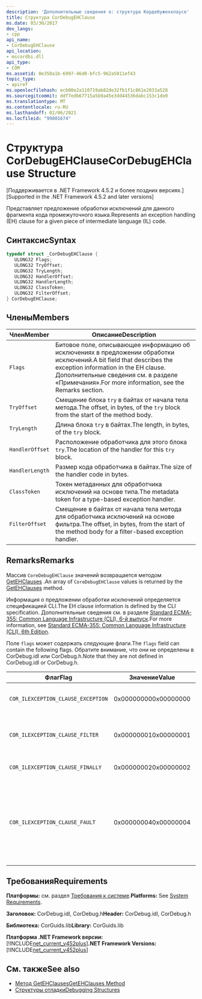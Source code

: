 ```yaml
---
description: 'Дополнительные сведения о: структура Кордебужехклаусе'
title: Структура CorDebugEHClause
ms.date: 03/30/2017
dev_langs:
- cpp
api_name:
- CorDebugEHClause
api_location:
- mscordbi.dll
api_type:
- COM
ms.assetid: 0e350a1b-6997-46d0-bfc5-962a5011ef43
topic_type:
- apiref
ms.openlocfilehash: ecb00e2a110719ab82de32fb1f1c861e2033a528
ms.sourcegitcommit: ddf7edb67715a5b9a45e3dd44536dabc153c1de0
ms.translationtype: MT
ms.contentlocale: ru-RU
ms.lasthandoff: 02/06/2021
ms.locfileid: "99801674"
---
```

# <a name="cordebugehclause-structure"></a><span data-ttu-id="3c26e-103">Структура CorDebugEHClause</span><span class="sxs-lookup"><span data-stu-id="3c26e-103">CorDebugEHClause Structure</span></span>

<span data-ttu-id="3c26e-104">[Поддерживается в .NET Framework 4.5.2 и более поздних версиях.]</span><span class="sxs-lookup"><span data-stu-id="3c26e-104">[Supported in the .NET Framework 4.5.2 and later versions]</span></span>  
  
 <span data-ttu-id="3c26e-105">Представляет предложение обработки исключений для данного фрагмента кода промежуточного языка.</span><span class="sxs-lookup"><span data-stu-id="3c26e-105">Represents an exception handling (EH) clause for a given piece of intermediate language (IL) code.</span></span>  
  
## <a name="syntax"></a><span data-ttu-id="3c26e-106">Синтаксис</span><span class="sxs-lookup"><span data-stu-id="3c26e-106">Syntax</span></span>  
  
```cpp
typedef struct _CorDebugEHClause {  
   ULONG32 Flags;  
   ULONG32 TryOffset;  
   ULONG32 TryLength;  
   ULONG32 HandlerOffset;  
   ULONG32 HandlerLength;  
   ULONG32 ClassToken;  
   ULONG32 FilterOffset;  
} CorDebugEHClause;  
```  
  
## <a name="members"></a><span data-ttu-id="3c26e-107">Члены</span><span class="sxs-lookup"><span data-stu-id="3c26e-107">Members</span></span>  
  
|<span data-ttu-id="3c26e-108">Член</span><span class="sxs-lookup"><span data-stu-id="3c26e-108">Member</span></span>|<span data-ttu-id="3c26e-109">Описание</span><span class="sxs-lookup"><span data-stu-id="3c26e-109">Description</span></span>|  
|------------|-----------------|  
|`Flags`|<span data-ttu-id="3c26e-110">Битовое поле, описывающее информацию об исключениях в предложении обработки исключений.</span><span class="sxs-lookup"><span data-stu-id="3c26e-110">A bit field that describes the exception information in the EH clause.</span></span> <span data-ttu-id="3c26e-111">Дополнительные сведения см. в разделе «Примечания».</span><span class="sxs-lookup"><span data-stu-id="3c26e-111">For more information, see the Remarks section.</span></span>|  
|`TryOffset`|<span data-ttu-id="3c26e-112">Смещение блока `try` в байтах от начала тела метода.</span><span class="sxs-lookup"><span data-stu-id="3c26e-112">The offset, in bytes, of the `try` block from the start of the method body.</span></span>|  
|`TryLength`|<span data-ttu-id="3c26e-113">Длина блока `try` в байтах.</span><span class="sxs-lookup"><span data-stu-id="3c26e-113">The length, in bytes, of the `try` block.</span></span>|  
|`HandlerOffset`|<span data-ttu-id="3c26e-114">Расположение обработчика для этого блока `try`.</span><span class="sxs-lookup"><span data-stu-id="3c26e-114">The location of the handler for this `try` block.</span></span>|  
|`HandlerLength`|<span data-ttu-id="3c26e-115">Размер кода обработчика в байтах.</span><span class="sxs-lookup"><span data-stu-id="3c26e-115">The size of the handler code in bytes.</span></span>|  
|`ClassToken`|<span data-ttu-id="3c26e-116">Токен метаданных для обработчика исключений на основе типа.</span><span class="sxs-lookup"><span data-stu-id="3c26e-116">The metadata token for a type-based exception handler.</span></span>|  
|`FilterOffset`|<span data-ttu-id="3c26e-117">Смещение в байтах от начала тела метода для обработчика исключений на основе фильтра.</span><span class="sxs-lookup"><span data-stu-id="3c26e-117">The offset, in bytes, from the start of the method body for a filter-based exception handler.</span></span>|  
  
## <a name="remarks"></a><span data-ttu-id="3c26e-118">Remarks</span><span class="sxs-lookup"><span data-stu-id="3c26e-118">Remarks</span></span>  

 <span data-ttu-id="3c26e-119">Массив `CoreDebugEHClause` значений возвращается методом [GetEHClauses](icordebugilcode-getehclauses-method.md) .</span><span class="sxs-lookup"><span data-stu-id="3c26e-119">An array of `CoreDebugEHClause` values is returned by the [GetEHClauses](icordebugilcode-getehclauses-method.md) method.</span></span>  
  
 <span data-ttu-id="3c26e-120">Информация о предложении обработки исключений определяется спецификацией CLI.</span><span class="sxs-lookup"><span data-stu-id="3c26e-120">The EH clause information is defined by the CLI specification.</span></span> <span data-ttu-id="3c26e-121">Дополнительные сведения см. в разделе [Standard ECMA-355: Common Language Infrastructure (CLI), 6-й выпуск](https://www.ecma-international.org/publications/standards/Ecma-335.htm).</span><span class="sxs-lookup"><span data-stu-id="3c26e-121">For more information, see [Standard ECMA-355: Common Language Infrastructure (CLI), 6th Edition](https://www.ecma-international.org/publications/standards/Ecma-335.htm).</span></span>  
  
 <span data-ttu-id="3c26e-122">Поле `flags` может содержать следующие флаги.</span><span class="sxs-lookup"><span data-stu-id="3c26e-122">The `flags` field can contain the following flags.</span></span> <span data-ttu-id="3c26e-123">Обратите внимание, что они не определены в CorDebug.idl или CorDebug.h.</span><span class="sxs-lookup"><span data-stu-id="3c26e-123">Note that they are not defined in CorDebug.idl or CorDebug.h.</span></span>  
  
|<span data-ttu-id="3c26e-124">Флаг</span><span class="sxs-lookup"><span data-stu-id="3c26e-124">Flag</span></span>|<span data-ttu-id="3c26e-125">Значение</span><span class="sxs-lookup"><span data-stu-id="3c26e-125">Value</span></span>|<span data-ttu-id="3c26e-126">Описание</span><span class="sxs-lookup"><span data-stu-id="3c26e-126">Description</span></span>|  
|----------|-----------|-----------------|  
|`COR_ILEXCEPTION_CLAUSE_EXCEPTION`|<span data-ttu-id="3c26e-127">0x00000000</span><span class="sxs-lookup"><span data-stu-id="3c26e-127">0x00000000</span></span>|<span data-ttu-id="3c26e-128">Введенное предложение исключений.</span><span class="sxs-lookup"><span data-stu-id="3c26e-128">A typed exception clause.</span></span>|  
|`COR_ILEXCEPTION_CLAUSE_FILTER`|<span data-ttu-id="3c26e-129">0x00000001</span><span class="sxs-lookup"><span data-stu-id="3c26e-129">0x00000001</span></span>|<span data-ttu-id="3c26e-130">Фильтр исключений и предложение обработчика.</span><span class="sxs-lookup"><span data-stu-id="3c26e-130">An exception filter and handler clause.</span></span>|  
|`COR_ILEXCEPTION_CLAUSE_FINALLY`|<span data-ttu-id="3c26e-131">0x00000002</span><span class="sxs-lookup"><span data-stu-id="3c26e-131">0x00000002</span></span>|<span data-ttu-id="3c26e-132">Предложение `finally`.</span><span class="sxs-lookup"><span data-stu-id="3c26e-132">A `finally` clause.</span></span>|  
|`COR_ILEXCEPTION_CLAUSE_FAULT`|<span data-ttu-id="3c26e-133">0x00000004</span><span class="sxs-lookup"><span data-stu-id="3c26e-133">0x00000004</span></span>|<span data-ttu-id="3c26e-134">Неправильное предложение (предложение `finally`, которое вызывается только при возникновении исключения).</span><span class="sxs-lookup"><span data-stu-id="3c26e-134">A fault clause (a `finally` clause that is called only when an exception is thrown).</span></span>|  
  
## <a name="requirements"></a><span data-ttu-id="3c26e-135">Требования</span><span class="sxs-lookup"><span data-stu-id="3c26e-135">Requirements</span></span>  

 <span data-ttu-id="3c26e-136">**Платформы:** см. раздел [Требования к системе](../../get-started/system-requirements.md).</span><span class="sxs-lookup"><span data-stu-id="3c26e-136">**Platforms:** See [System Requirements](../../get-started/system-requirements.md).</span></span>  
  
 <span data-ttu-id="3c26e-137">**Заголовок:** CorDebug.idl, CorDebug.h</span><span class="sxs-lookup"><span data-stu-id="3c26e-137">**Header:** CorDebug.idl, CorDebug.h</span></span>  
  
 <span data-ttu-id="3c26e-138">**Библиотека:** CorGuids.lib</span><span class="sxs-lookup"><span data-stu-id="3c26e-138">**Library:** CorGuids.lib</span></span>  
  
 <span data-ttu-id="3c26e-139">**Платформа .NET Framework версии:**[!INCLUDE[net_current_v452plus](../../../../includes/net-current-v452plus-md.md)]</span><span class="sxs-lookup"><span data-stu-id="3c26e-139">**.NET Framework Versions:** [!INCLUDE[net_current_v452plus](../../../../includes/net-current-v452plus-md.md)]</span></span>  
  
## <a name="see-also"></a><span data-ttu-id="3c26e-140">См. также</span><span class="sxs-lookup"><span data-stu-id="3c26e-140">See also</span></span>

- [<span data-ttu-id="3c26e-141">Метод GetEHClauses</span><span class="sxs-lookup"><span data-stu-id="3c26e-141">GetEHClauses Method</span></span>](icordebugilcode-getehclauses-method.md)
- [<span data-ttu-id="3c26e-142">Структуры отладки</span><span class="sxs-lookup"><span data-stu-id="3c26e-142">Debugging Structures</span></span>](debugging-structures.md)
